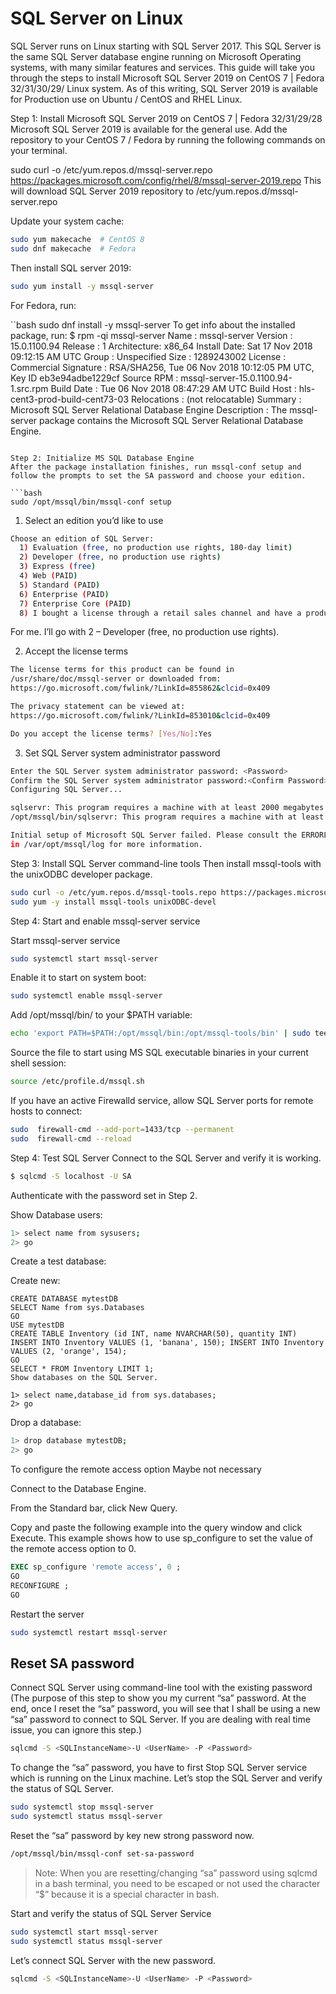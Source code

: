 # SQL Server on Linux

SQL Server runs on Linux starting with SQL Server 2017. This SQL Server is the same SQL Server database engine running on Microsoft Operating systems, with many similar features and services.
This guide will take you through the steps to install Microsoft SQL Server 2019 on CentOS 7 | Fedora 32/31/30/29/ Linux system. As of this writing, SQL Server 2019 is available for Production use on Ubuntu / CentOS and RHEL Linux.

Step 1: Install Microsoft SQL Server 2019 on CentOS 7 | Fedora 32/31/29/28
Microsoft SQL Server 2019 is available for the general use. Add the repository to your CentOS 7 / Fedora by running the following commands on your terminal.

sudo curl -o /etc/yum.repos.d/mssql-server.repo https://packages.microsoft.com/config/rhel/8/mssql-server-2019.repo
This will download  SQL Server 2019 repository to /etc/yum.repos.d/mssql-server.repo

Update your system cache:

```bash
sudo yum makecache  # CentOS 8
sudo dnf makecache  # Fedora
```

Then install SQL server 2019:

```bash
sudo yum install -y mssql-server
```

For Fedora, run:

``bash
sudo dnf install -y mssql-server
To get info about the installed package, run:
$ rpm -qi mssql-server
Name        : mssql-server
Version     : 15.0.1100.94
Release     : 1
Architecture: x86_64
Install Date: Sat 17 Nov 2018 09:12:15 AM UTC
Group       : Unspecified
Size        : 1289243002
License     : Commercial
Signature   : RSA/SHA256, Tue 06 Nov 2018 10:12:05 PM UTC, Key ID eb3e94adbe1229cf
Source RPM  : mssql-server-15.0.1100.94-1.src.rpm
Build Date  : Tue 06 Nov 2018 08:47:29 AM UTC
Build Host  : hls-cent3-prod-build-cent73-03
Relocations : (not relocatable)
Summary     : Microsoft SQL Server Relational Database Engine
Description :
The mssql-server package contains the Microsoft SQL Server Relational Database Engine.
```

Step 2: Initialize MS SQL Database Engine
After the package installation finishes, run mssql-conf setup and follow the prompts to set the SA password and choose your edition.

```bash
sudo /opt/mssql/bin/mssql-conf setup
```

1. Select an edition you’d like to use

```bash
Choose an edition of SQL Server:
  1) Evaluation (free, no production use rights, 180-day limit)
  2) Developer (free, no production use rights)
  3) Express (free)
  4) Web (PAID)
  5) Standard (PAID)
  6) Enterprise (PAID)
  7) Enterprise Core (PAID)
  8) I bought a license through a retail sales channel and have a product key to enter.
```

For me. I’ll go with 2 – Developer (free, no production use rights).

2. Accept the license terms

```bash
The license terms for this product can be found in
/usr/share/doc/mssql-server or downloaded from:
https://go.microsoft.com/fwlink/?LinkId=855862&clcid=0x409

The privacy statement can be viewed at:
https://go.microsoft.com/fwlink/?LinkId=853010&clcid=0x409

Do you accept the license terms? [Yes/No]:Yes
```

3. Set SQL Server system administrator password

```bash
Enter the SQL Server system administrator password: <Password>
Confirm the SQL Server system administrator password:<Confirm Password>
Configuring SQL Server...

sqlservr: This program requires a machine with at least 2000 megabytes of memory.
/opt/mssql/bin/sqlservr: This program requires a machine with at least 2000 megabytes of memory.

Initial setup of Microsoft SQL Server failed. Please consult the ERRORLOG
in /var/opt/mssql/log for more information.
```

Step 3: Install SQL Server command-line tools
Then install mssql-tools with the unixODBC developer package.

```bash
sudo curl -o /etc/yum.repos.d/mssql-tools.repo https://packages.microsoft.com/config/rhel/8/prod.repo
sudo yum -y install mssql-tools unixODBC-devel
```

Step 4: Start and enable mssql-server  service

Start mssql-server  service

```bash
sudo systemctl start mssql-server
```

Enable it to start on system boot:

```bash
sudo systemctl enable mssql-server
```

Add /opt/mssql/bin/ to your $PATH variable:

```bash
echo 'export PATH=$PATH:/opt/mssql/bin:/opt/mssql-tools/bin' | sudo tee /etc/profile.d/mssql.sh
```

Source the file to start using MS SQL executable binaries in your current shell session:

```bash
source /etc/profile.d/mssql.sh
```

If you have an active Firewalld service, allow SQL Server ports for remote hosts to connect:

```bash
sudo  firewall-cmd --add-port=1433/tcp --permanent
sudo  firewall-cmd --reload
```

Step 4: Test SQL Server
Connect to the SQL Server and verify it is working.

```bash
$ sqlcmd -S localhost -U SA
```
Authenticate with the password set in Step 2.

Show Database users:
```bash
1> select name from sysusers;
2> go
```

Create a test database:

Create new:

```bahs
CREATE DATABASE mytestDB
SELECT Name from sys.Databases
GO
USE mytestDB
CREATE TABLE Inventory (id INT, name NVARCHAR(50), quantity INT)
INSERT INTO Inventory VALUES (1, 'banana', 150); INSERT INTO Inventory VALUES (2, 'orange', 154);
GO
SELECT * FROM Inventory LIMIT 1;
Show databases on the SQL Server.

1> select name,database_id from sys.databases;
2> go
```

Drop a database:

```bash
1> drop database mytestDB;
2> go
```


To configure the remote access option Maybe not necessary

Connect to the Database Engine.

From the Standard bar, click New Query.

Copy and paste the following example into the query window and click Execute. This example shows how to use sp_configure to set the value of the remote access option to 0.

```SQL
EXEC sp_configure 'remote access', 0 ;  
GO  
RECONFIGURE ;  
GO  
```

Restart the server

```bash
sudo systemctl restart mssql-server
```

## Reset SA password

Connect SQL Server using command-line tool with the existing password (The purpose of this step to show you my current “sa” password. At the end, once I reset the “sa” password, you will see that I shall be using a new “sa” password to connect to SQL Server. If you are dealing with real time issue, you can ignore this step.)

```bash
sqlcmd -S <SQLInstanceName>-U <UserName> -P <Password>
```

To change the “sa” password, you have to first Stop SQL Server service which is running on the Linux machine. Let’s stop the SQL Server and verify the status of SQL Server.

```bash
sudo systemctl stop mssql-server
sudo systemctl status mssql-server
```

Reset the “sa” password by key new strong password now.

```bash
/opt/mssql/bin/mssql-conf set-sa-password
```

>Note: When you are resetting/changing “sa” password using sqlcmd in a bash terminal,  you need to be escaped or not used the character “$” because it is a special character in bash.

Start and verify the status of SQL Server Service

```bash
sudo systemctl start mssql-server
sudo systemctl status mssql-server
```

Let’s connect SQL Server with the new password.

```bash
sqlcmd -S <SQLInstanceName>-U <UserName> -P <Password>
```
